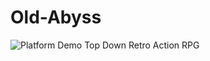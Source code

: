 # Old-Abyss
![Platform Demo](https://github.com/adxze/adxze/blob/main/DemonSlide.png)
Top Down Retro Action RPG
